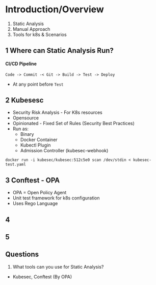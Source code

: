 # Introduction/Overview

1) Static Analysis
2) Manual Approach
3) Tools for k8s & Scenarios

## 1 Where can Static Analysis Run? 

#### CI/CD Pipeline

`Code -> Commit -< Git -> Build -> Test -> Deploy`
- At any point before `Test`

## 2 Kubesesc
- Security Risk Analysis - For K8s resources
- Opensource
- Opinionated - Fixed Set of Rules (Security Best Practices)
- Run as:
  - Binary
  - Docker Container
  - Kubectl Plugin
  - Admission Controller (kubesec-webhook)
  
`docker run -i kubesec/kubesec:512c5e0 scan /dev/stdin < kubesec-test.yaml`

## 3 Conftest - OPA
- OPA = Open Policy Agent
- Unit test framework for k8s configuration
- Uses Rego Language

## 4

## 5

## Questions
1) What tools can you use for Static Analysis? 
- Kubesec, Conftest (By OPA)
